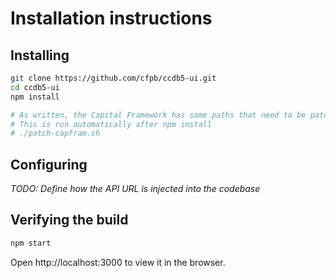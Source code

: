 # Installation instructions

## Installing

```bash
git clone https://github.com/cfpb/ccdb5-ui.git
cd ccdb5-ui
npm install

# As written, the Capital Framework has some paths that need to be patched
# This is run automatically after npm install
# ./patch-capfram.sh
```

## Configuring
_TODO: Define how the API URL is injected into the codebase_

## Verifying the build

```bash
npm start
```

Open http://localhost:3000 to view it in the browser.